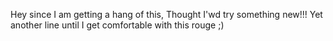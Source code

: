 Hey since I am getting a hang of this,
Thought I'wd try something new!!! 
Yet another line until I get comfortable with this rouge ;)
 
